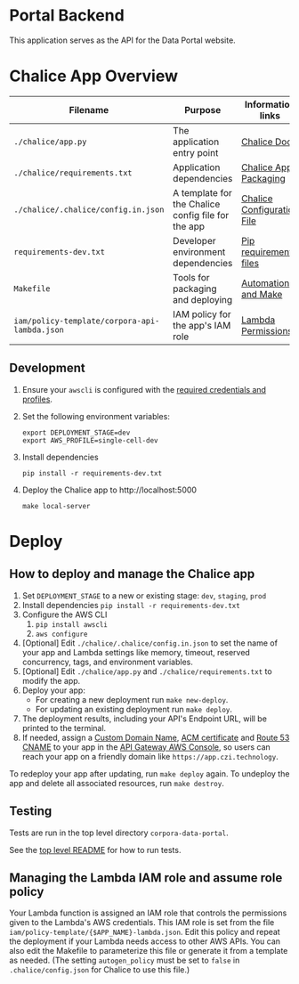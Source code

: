 # Portal Backend

This application serves as the API for the Data Portal website.

# Chalice App Overview

Filename                  | Purpose                           | Information links
--------------------------|-----------------------------------|------------------------------------------
`./chalice/app.py`                  |The application entry point        | [Chalice Docs](https://chalice.readthedocs.io/en/latest/)
`./chalice/requirements.txt`        |Application dependencies           | [Chalice App Packaging](https://chalice.readthedocs.io/en/latest/topics/packaging.html)
`./chalice/.chalice/config.in.json`	|A template for the Chalice config file for the app    | [Chalice Configuration File](https://chalice.readthedocs.io/en/latest/topics/configfile.html)
`requirements-dev.txt`    |Developer environment dependencies | [Pip requirements files](https://pip.readthedocs.io/en/1.1/requirements.html)
`Makefile`                |Tools for packaging and deploying  | [Automation and Make](https://swcarpentry.github.io/make-novice/)
`iam/policy-template/corpora-api-lambda.json`|IAM policy for the app's IAM role  | [Lambda Permissions](https://docs.aws.amazon.com/lambda/latest/dg/intro-permission-model.html)

## Development
1.  Ensure your `awscli` is configured with the
    [required credentials and profiles](https://github.com/chanzuckerberg/corpora-data-portal#configuration).

1.  Set the following environment variables:

    ```shell
    export DEPLOYMENT_STAGE=dev
    export AWS_PROFILE=single-cell-dev
    ```

1.  Install dependencies

     ```shell
     pip install -r requirements-dev.txt
     ```

1.  Deploy the Chalice app to http://localhost:5000

     ```shell
     make local-server
     ```

# Deploy
## How to deploy and manage the Chalice app
1. Set `DEPLOYMENT_STAGE` to a new or existing stage: `dev`, `staging`, `prod`
1. Install dependencies `pip install -r requirements-dev.txt`
1. Configure the AWS CLI
    1. `pip install awscli`
    1. `aws configure`
1. [Optional] Edit `./chalice/.chalice/config.in.json` to set the name of your app and Lambda settings like memory, timeout, reserved
   concurrency, tags, and environment variables.
1. [Optional] Edit `./chalice/app.py` and `./chalice/requirements.txt` to modify the app.
1. Deploy your app:
   - For creating a new deployment run `make new-deploy`.
   - For updating an existing deployment run `make deploy`.
1. The deployment results, including your API's Endpoint URL, will be printed to the terminal.
1. If needed, assign
   a [Custom Domain Name](https://docs.aws.amazon.com/apigateway/latest/developerguide/how-to-custom-domains.html),
   [ACM certificate](https://aws.amazon.com/certificate-manager/) and [Route 53 CNAME](https://aws.amazon.com/route53/)
   to your app in the [API Gateway AWS Console](https://console.aws.amazon.com/apigateway/home#/custom-domain-names),
   so users can reach your app on a friendly domain like `https://app.czi.technology`.

To redeploy your app after updating, run `make deploy` again. To undeploy the app and delete all associated resources,
run `make destroy`.

## Testing
Tests are run in the top level directory `corpora-data-portal`.

See the [top level README](https://github.com/chanzuckerberg/corpora-data-portal/blob/master/README.md#testing)
for how to run tests.

## Managing the Lambda IAM role and assume role policy
Your Lambda function is assigned an IAM role that controls the permissions given to the Lambda's AWS credentials. This
IAM role is set from the file `iam/policy-template/{$APP_NAME}-lambda.json`. Edit this policy and repeat the deployment
if your Lambda needs access to other AWS APIs. You can also edit the Makefile to parameterize this file or generate 
it from a template as needed. (The setting `autogen_policy` must be set to `false` in `.chalice/config.json` for 
Chalice to use this file.)
